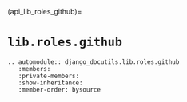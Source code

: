 (api_lib_roles_github)=

# `lib.roles.github`

```{eval-rst}
.. automodule:: django_docutils.lib.roles.github
   :members:
   :private-members:
   :show-inheritance:
   :member-order: bysource
```
